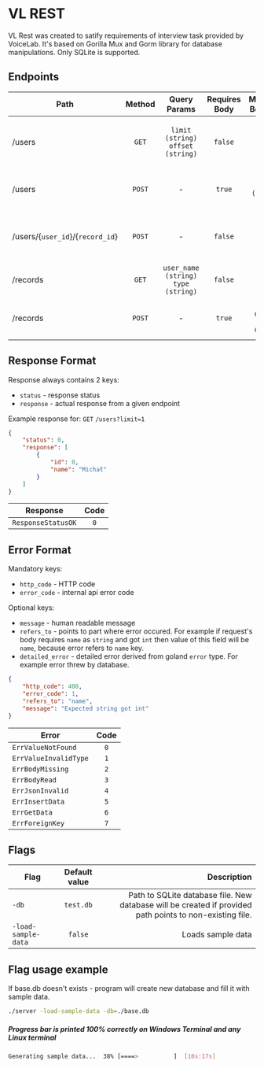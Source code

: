 # VL REST

VL Rest was created to satify requirements of interview task provided by VoiceLab. It's based on Gorilla Mux and Gorm library for database manipulations. Only SQLite is supported.


## Endpoints
| Path        | Method         | Query Params | Requires Body | Mandatory Body keys |   Description |
| ------------- |:----------:| :----: | :-----:| :----: |  ----:|
| /users      | `GET` |`limit (string)` `offset (string)` | `false` | - |  Returns users. Both parameters are optional. |
| /users      | `POST` | - | `true` | `name (string) ` | Creates user with specified name |
| /users/{`user_id`}/{`record_id`}      | `POST` |  - | `false` | - |  Assigns existing record to existing user  |
| /records      | `GET` | `user_name (string)` `type (string)` | `false` | - | Counts records.  |
| /records      | `POST` |  - | `true` | `name (string)` `type (string)` | Creates new record with type and name. |

## Response Format
Response always contains 2 keys: 
- `status` - response status
- `response` - actual response from a given endpoint

Example response for: `GET` `/users?limit=1`
```json
{
    "status": 0,
    "response": [
        {
            "id": 0,
            "name": "Michał"
        }
    ]
}
```
| Response        | Code           | 
| ------------- |:-------------:| 
| `ResponseStatusOK`      | `0` | 

## Error Format
Mandatory keys:
- `http_code` - HTTP code
- `error_code` - internal api error code

Optional keys:
- `message` - human readable message
- `refers_to` - points to part where error occured. For example if request's body requires `name` as `string` and got `int` then value of this field will be `name`, because error refers to `name` key.
- `detailed_error` - detailed error derived from goland `error` type. For example error threw by database.

```json
{
    "http_code": 400,
    "error_code": 1,
    "refers_to": "name",
    "message": "Expected string got int"
}
```


| Error        | Code           | 
| ------------- |:-------------:| 
| `ErrValueNotFound`      | `0` | 
| `ErrValueInvalidType`   | `1` |
| `ErrBodyMissing`      | `2` | 
| `ErrBodyRead`      | `3` | 
| `ErrJsonInvalid`      | `4` |
| `ErrInsertData`      | `5` | 
| `ErrGetData`      | `6` | 
| `ErrForeignKey`      | `7` | 

## Flags
| Flag        | Default value           | Description  |
| ------------- |:-------------:| -----:|
| `-db`      | `test.db` | Path to SQLite database file. New database will be created if provided path points to non-existing file. |
| `-load-sample-data`      | `false`      |   Loads sample data |

## Flag usage example

If base.db doesn't exists - program will create new database and fill it with sample data.
```sh
./server -load-sample-data -db=./base.db
```

##### Progress bar is printed 100% correctly on Windows Terminal and any Linux terminal

```sh
Generating sample data...  38% [====>          ]  [10s:17s]
```